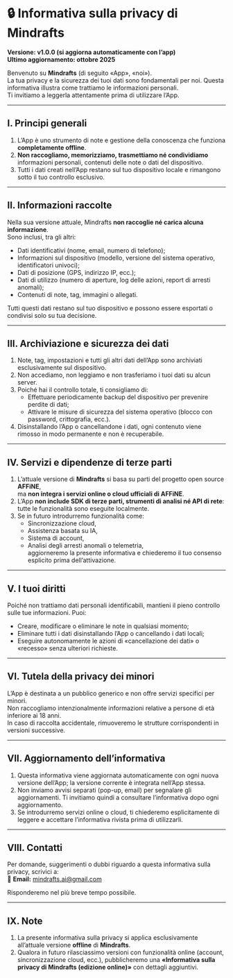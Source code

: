 # 🔒 Informativa sulla privacy di Mindrafts

**Versione: v1.0.0 (si aggiorna automaticamente con l’app)**  
**Ultimo aggiornamento: ottobre 2025**

Benvenuto su **Mindrafts** (di seguito «App», «noi»).  
La tua privacy e la sicurezza dei tuoi dati sono fondamentali per noi. Questa informativa illustra come trattiamo le informazioni personali.  
Ti invitiamo a leggerla attentamente prima di utilizzare l’App.

---

## I. Principi generali

1. L’App è uno strumento di note e gestione della conoscenza che funziona **completamente offline**.
2. **Non raccogliamo, memorizziamo, trasmettiamo né condividiamo** informazioni personali, contenuti delle note o dati del dispositivo.
3. Tutti i dati creati nell’App restano sul tuo dispositivo locale e rimangono sotto il tuo controllo esclusivo.

---

## II. Informazioni raccolte

Nella sua versione attuale, Mindrafts **non raccoglie né carica alcuna informazione**.  
Sono inclusi, tra gli altri:

- Dati identificativi (nome, email, numero di telefono);
- Informazioni sul dispositivo (modello, versione del sistema operativo, identificatori univoci);
- Dati di posizione (GPS, indirizzo IP, ecc.);
- Dati di utilizzo (numero di aperture, log delle azioni, report di arresti anomali);
- Contenuti di note, tag, immagini o allegati.

Tutti questi dati restano sul tuo dispositivo e possono essere esportati o condivisi solo su tua decisione.

---

## III. Archiviazione e sicurezza dei dati

1. Note, tag, impostazioni e tutti gli altri dati dell’App sono archiviati esclusivamente sul dispositivo.
2. Non accediamo, non leggiamo e non trasferiamo i tuoi dati su alcun server.
3. Poiché hai il controllo totale, ti consigliamo di:
   - Effettuare periodicamente backup del dispositivo per prevenire perdite di dati;
   - Attivare le misure di sicurezza del sistema operativo (blocco con password, crittografia, ecc.).
4. Disinstallando l’App o cancellandone i dati, ogni contenuto viene rimosso in modo permanente e non è recuperabile.

---

## IV. Servizi e dipendenze di terze parti

1. L’attuale versione di **Mindrafts** si basa su parti del progetto open source **AFFiNE**,  
   ma **non integra i servizi online o cloud ufficiali di AFFiNE**.
2. L’App **non include SDK di terze parti, strumenti di analisi né API di rete**: tutte le funzionalità sono eseguite localmente.
3. Se in futuro introdurremo funzionalità come:
   - Sincronizzazione cloud,
   - Assistenza basata su IA,
   - Sistema di account,
   - Analisi degli arresti anomali o telemetria,  
     aggiorneremo la presente informativa e chiederemo il tuo consenso esplicito prima dell’attivazione.

---

## V. I tuoi diritti

Poiché non trattiamo dati personali identificabili, mantieni il pieno controllo sulle tue informazioni. Puoi:

- Creare, modificare o eliminare le note in qualsiasi momento;
- Eliminare tutti i dati disinstallando l’App o cancellando i dati locali;
- Eseguire autonomamente le azioni di «cancellazione dei dati» o «recesso» senza ulteriori richieste.

---

## VI. Tutela della privacy dei minori

L’App è destinata a un pubblico generico e non offre servizi specifici per minori.  
Non raccogliamo intenzionalmente informazioni relative a persone di età inferiore ai 18 anni.  
In caso di raccolta accidentale, rimuoveremo le strutture corrispondenti in versioni successive.

---

## VII. Aggiornamento dell’informativa

1. Questa informativa viene aggiornata automaticamente con ogni nuova versione dell’App; la versione corrente è integrata nell’App stessa.
2. Non inviamo avvisi separati (pop-up, email) per segnalare gli aggiornamenti. Ti invitiamo quindi a consultare l’informativa dopo ogni aggiornamento.
3. Se introdurremo servizi online o cloud, ti chiederemo esplicitamente di leggere e accettare l’informativa rivista prima di utilizzarli.

---

## VIII. Contatti

Per domande, suggerimenti o dubbi riguardo a questa informativa sulla privacy, scrivici a:  
📧 **Email:** mindrafts.ai@gmail.com

Risponderemo nel più breve tempo possibile.

---

## IX. Note

1. La presente informativa sulla privacy si applica esclusivamente all’attuale versione **offline** di **Mindrafts**.
2. Qualora in futuro rilasciassimo versioni con funzionalità online (account, sincronizzazione cloud, ecc.), pubblicheremo una **«Informativa sulla privacy di Mindrafts (edizione online)»** con dettagli aggiuntivi.
